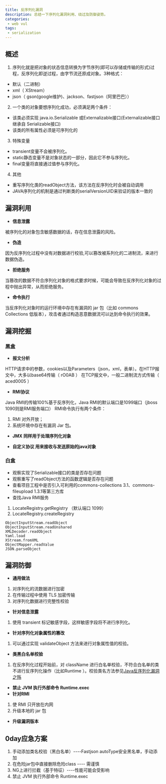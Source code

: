 ```yaml
---
title: 反序列化漏洞 
description: 总结一下序列化漏洞利用、绕过及防御姿势。
categories:
 - web vul
tags:
 - serialization
---
```


## 概述

1. 序列化就是把对象的状态信息转换为字节序列(即可以存储或传输的形式)过程，反序列化即逆过程，由字节流还原成对象。3种格式：
* 默认（二进制）
* xml（ XStream）
* json（ gson(google维护)、jackson、fastjson（阿里巴巴））
2. 一个类的对象要想序列化成功，必须满足两个条件：
* 该类必须实现 java.io.Serializable 或Externalizable接口(Externalizable接口继承自 Serializable接口)
* 该类的所有属性必须是可序列化的
3. 特殊变量
* transient变量不会被序列化。
* static静态变量不是对象状态的一部分，因此它不参与序列化。
* final变量将直接通过值参与序列化。
4. 其他
* 重写序列化类的readObject方法，该方法在反序列化时会被自动调用
* JAVA序列化的机制是通过判断类的serialVersionUID来验证的版本一致的


## 漏洞利用
* **信息泄露**

被序列化的对象包含敏感数据的话，存在信息泄露的风险。

* **伪造**

因为反序列化过程中没有对数据进行校验,可以篡改被系列化的二进制流，来进行数据伪造。

* **拒绝服务**

当篡改的数据不符合序列化对象的格式要求时候，可能会导致在反序列化对象的过程中抛出异常，从而拒绝服务。

* **命令执行**

当反序列化对象时的运行环境中存在有漏洞的 jar 包（比如 commons Collections 低版本），攻击者通过构造恶意数据流可以达到命令执行的效果。


## 漏洞挖掘

### 黑盒

* **报文分析**

HTTP请求中的参数，cookies以及Parameters（json，xml，表单）。在HTTP报文中，大多以base64传输（ rO0AB ）
在TCP报文中，一般二进制流方式传输（ aced0005 ）

* **RMI协议**

Java RMI的传输100%基于反序列化，Java RMI的默认端口是1099端口（jboss 1090则是RMI服务端口）
RMI命令执行有两个条件：
1) RMI 对外开放；
2) 系统环境中存在有漏洞 Jar 包。

* **JMX 同样用于处理序列化对象**

* **自定义协议 用来接收与发送原始的java对象**

### 白盒
* 观察实现了Serializable接口的类是否存在问题
* 观察重写了readObject方法的函数逻辑是否存在问题
* 查看项目工程中是否引入可利用的commons-collections 3.1、commons-fileupload 1.3.1等第三方库
* 查找Java RMI服务
1. LocateRegistry.getRegistry （默认端口 1099）
2. LocateRegistry.createRegistry

```
ObjectInputStream.readObject
ObjectInputStream.readUnshared
XMLDecoder.readObject
Yaml.load
XStream.fromXML
ObjectMapper.readValue
JSON.parseObject
```

## 漏洞防御
* **通用做法**
1. 对序列化的流数据进行加密
2. 在传输过程中使用 TLS 加密传输
3. 对序列化数据进行完整性校验
* **针对信息泄露**
1. 使用 transient 标记敏感字段，这样敏感字段将不进行序列化。
* **针对序列化对象属性的篡改**
1. 可以通过实现 validateObject 方法来进行对象属性值的校验。
* **类黑白名单校验**
1. 在反序列化过程开始前，对 className 进行白名单校验，不符合白名单的类不进行反序列化操作（比如Runtime ）。校验类名方法参见[Java反序列化漏洞之殇](https://www.cnblogs.com/studyskill/p/9207117.html)
* **禁止 JVM 执行外部命令 Runtime.exec**
* **针对RMI**
1. 使 RMI 只开放在内网
2. 升级本地的 jar 包
* **升级漏洞版本**

## 0day应急方案

1. 手动添加类名校验（黑白名单）----Fastjson autoType安全黑名单，手动添加
2. 在危险jar包中直接删除危险class ---- 需谨慎
3. NG上进行拦截（基于特征）----性能可能会受影响
4. 禁止 JVM 执行外部命令 Runtime.exec


